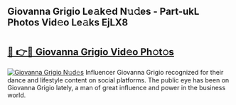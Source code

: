 ## Giovanna Grigio Le𝚊k𝚎d N𝚞𝚍es - Part-ukL Photos Vid𝚎o Le𝚊ks EjLX8

# <h2><a href="http://fbbx01.evod.top/?m=Giovanna+Grigio">🔗 👉🔴 Giovanna Grigio Vid𝚎o Ph𝚘t𝚘s</a></h2>

[![Giovanna Grigio N𝚞d𝚎s](https://i.imgur.com/8V9OHl7.gif)](http://fbbx01.evod.top/?m=Giovanna+Grigio)
Influencer Giovanna Grigio recognized for their dance and lifestyle content on social platforms. The public eye has been on Giovanna Grigio lately, a man of great influence and power in the business world. 
